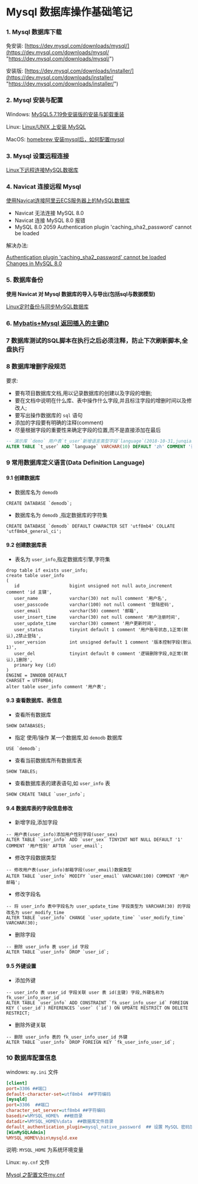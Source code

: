 # Mysql 数据库操作基础笔记  

### 1. Mysql 数据库下载  

免安装: [https://dev.mysql.com/downloads/mysql/](https://dev.mysql.com/downloads/mysql/ "https://dev.mysql.com/downloads/mysql/")  

安装版: [https://dev.mysql.com/downloads/installer/](https://dev.mysql.com/downloads/installer/ "https://dev.mysql.com/downloads/installer/")  



### 2. Mysql 安装与配置  

Windows: [MySQL5.7.19免安装版的安装与卸载重装](https://blog.csdn.net/Mrqiang9001/article/details/78070297 "https://blog.csdn.net/Mrqiang9001/article/details/78070297")  

Linux: [Linux/UNIX 上安装 MySQL](http://www.runoob.com/mysql/mysql-install.html "http://www.runoob.com/mysql/mysql-install.html")  

MacOS: [homebrew 安装mysql后，如何配置mysql](https://segmentfault.com/q/1010000000475470 "https://segmentfault.com/q/1010000000475470")  



### 3. Mysql 设置远程连接  

[Linux下远程连接MySQL数据库](https://www.jianshu.com/p/8fc90e518e2c "https://www.jianshu.com/p/8fc90e518e2c")  



### 4. Navicat 连接远程 Mysql  

[使用Navicat连接阿里云ECS服务器上的MySQL数据库](https://blog.csdn.net/nw_ningwang/article/details/76218997 "https://blog.csdn.net/nw_ningwang/article/details/76218997")  

- Navicat 无法连接 MySQL 8.0  
- Navicat 连接 MySQL 8.0 报错  
- MySQL 8.0 2059 Authentication plugin 'caching_sha2_password' cannot be loaded

解决办法:  

[Authentication plugin 'caching_sha2_password' cannot be loaded](https://stackoverflow.com/questions/49194719/authentication-plugin-caching-sha2-password-cannot-be-loaded)  
[Changes in MySQL 8.0](https://dev.mysql.com/doc/refman/8.0/en/upgrading-from-previous-series.html#upgrade-caching-sha2-password "https://dev.mysql.com/doc/refman/8.0/en/upgrading-from-previous-series.html#upgrade-caching-sha2-password")  

### 5. 数据库备份  

**使用 Navicat 对 Mysql 数据库的导入与导出(包括sql与数据模型)**  

[Linux定时备份与同步MySQL数据库](<https://blog.csdn.net/Mrqiang9001/article/details/90644834> "<https://blog.csdn.net/Mrqiang9001/article/details/90644834>")  



### 6. [Mybatis+Mysql 返回插入的主键ID](http://gonethen.iteye.com/blog/2323804 "http://gonethen.iteye.com/blog/2323804")      



### 7 数据库测试的SQL脚本在执行之后必须注释，防止下次刷新脚本,全盘执行    



### 8 数据库增删字段规范    

要求:   

- 要有项目数据库文档,用以记录数据库的创建以及字段的增删;  
- 要在文档中说明在什么库、表中操作什么字段,并且标注字段的增删时间以及修改人;  
- 要写出操作数据库的 `sql` 语句  
- 添加的字段要有明确的注释(comment)  
- 尽量根据字段的重要性来确定字段的位置,而不是直接添加在最后    

```sql
-- 演示库 `demo` 用户表`t_user`新增语言类型字段`language`(2018-10-31,junqiang.lu)
ALTER TABLE `t_user` ADD `language` VARCHAR(10) DEFAULT 'zh' COMMENT '语言类型简写,en:英文,zh:中文' AFTER `nickName`;
```



### 9 常用数据库定义语言(Data Definition Language)    

#### 9.1 创建数据库    

- 数据库名为 `demodb`

```mysql
CREATE DATABASE `demodb`;
```

- 数据库名为 `demodb` ,指定数据库的字符集  

```mysql
CREATE DATABASE `demodb` DEFAULT CHARACTER SET 'utf8mb4' COLLATE 'utf8mb4_general_ci';
```

#### 9.2 创建数据库表  

- 表名为 `user_info`,指定数据库引擎,字符集  

```mysql
drop table if exists user_info;
create table user_info
(
   id                   bigint unsigned not null auto_increment comment 'id 主键',
   user_name            varchar(30) not null comment '用户名',
   user_passcode        varchar(100) not null comment '登陆密码',
   user_email           varchar(50) comment '邮箱',
   user_insert_time     varchar(30) not null comment '用户注册时间',
   user_update_time     varchar(30) comment '用户更新时间',
   user_status          tinyint default 1 comment '用户账号状态,1正常(默认),2禁止登陆',
   user_version         int unsigned default 1 comment '版本控制字段(默认1)',
   user_del             tinyint default 0 comment '逻辑删除字段,0正常(默认),1删除',
   primary key (id)
)
ENGINE = INNODB DEFAULT
CHARSET = UTF8MB4;
alter table user_info comment '用户表';
```



#### 9.3  查看数据库、表信息    

- 查看所有数据库  

```mysql
SHOW DATABASES;
```

- 指定 使用/操作 某一个数据库,如 `demodb` 数据库  

```mysql
USE `demodb`;
```

- 查看当前数据库所有数据库表  

```mysql
SHOW TABLES;
```

- 查看数据库表的建表语句,如 `user_info` 表    

```mysql
SHOW CREATE TABLE `user_info`;
```



#### 9.4 数据库表的字段信息修改  

- 新增字段,添加字段  

```mysql
-- 用户表(user_info)添加用户性别字段(user_sex)
ALTER TABLE `user_info` ADD `user_sex` TINYINT NOT NULL DEFAULT '1' COMMENT '用户性别' AFTER `user_email`; 
```

- 修改字段数据类型  

```mysql
-- 修改用户表(user_info)邮箱字段(user_email)数据类型
ALTER TABLE `user_info` MODIFY `user_email` VARCHAR(100) COMMENT '用户邮箱';
```

- 修改字段名

```mysql
-- 将 user_info 表中字段名为 user_update_time 字段类型为 VARCHAR(30) 的字段改名为 user_modify_time
ALTER TABLE `user_info` CHANGE `user_update_time` `user_modify_time` VARCHAR(30); 
```

- 删除字段  

```mysql
-- 删除 user_info 表 user_id 字段
ALTER TABLE `user_info` DROP `user_id`;
```



#### 9.5 外键设置  

- 添加外键  

```mysql
-- user_info 表 user_id 字段关联 user 表 id(主键) 字段,外键名称为 fk_user_info_user_id
ALTER TABLE `user_info` ADD CONSTRAINT `fk_user_info_user_id` FOREIGN KEY (`user_id`) REFERENCES `user` (`id`) ON UPDATE RESTRICT ON DELETE RESTRICT;
```

- 删除外键关联  

```mysql
-- 删除 user_info 表的 fk_user_info_user_id 外键
ALTER TABLE `user_info` DROP FOREIGN KEY `fk_user_info_user_id`;
```



### 10 数据库配置信息  

windows: `my.ini` 文件  

```ini
[client]
port=3306 ##端口
default-character-set=utf8mb4  ##字符编码
[mysqld]
port=3306  ##端口
character_set_server=utf8mb4 ##字符编码
basedir=%MYSQL_HOME%  ##根目录
datadir=%MYSQL_HOME%\data  ##数据库文件目录
default_authentication_plugin=mysql_native_password  ## 设置 MySQL 密码加密方式
[WinMySQLAdmin]
%MYSQL_HOME%\bin\mysqld.exe

```

说明: `MYSQL_HOME` 为系统环境变量  

Linux: `my.cnf` 文件  

[Mysql 之配置文件my.cnf](http://blog.51cto.com/zhujiangtao/1296931 "http://blog.51cto.com/zhujiangtao/1296931")  









